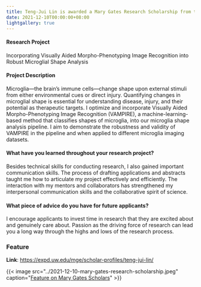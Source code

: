 ```yaml
---
title: Teng-Jui Lin is awarded a Mary Gates Research Scholarship from the Mary Gates Endowment.
date: 2021-12-10T00:00:00+08:00
lightgallery: true
---
```


#### Research Project

Incorporating Visually Aided Morpho-Phenotyping Image Recognition into Robust Microglial Shape Analysis

#### Project Description

Microglia—the brain’s immune cells—change shape upon external stimuli from either environmental cues or direct injury. Quantifying changes in microglial shape is essential for understanding disease, injury, and their potential as therapeutic targets. I optimize and incorporate Visually Aided Morpho-Phenotyping Image Recognition (VAMPIRE), a machine-learning-based method that classifies shapes of microglia, into our microglia shape analysis pipeline. I aim to demonstrate the robustness and validity of VAMPIRE in the pipeline and when applied to different microglia imaging datasets.

#### What have you learned throughout your research project?

Besides technical skills for conducting research, I also gained important communication skills. The process of drafting applications and abstracts taught me how to articulate my project effectively and efficiently. The interaction with my mentors and collaborators has strengthened my interpersonal communication skills and the collaborative spirit of science.

#### What piece of advice do you have for future applicants?

I encourage applicants to invest time in research that they are excited about and genuinely care about. Passion as the driving force of research can lead you a long way through the highs and lows of the research process.

### Feature

**Link**: https://expd.uw.edu/mge/scholar-profiles/teng-jui-lin/

{{< image src="../2021-12-10-mary-gates-research-scholarship.jpeg" caption="[Feature on Mary Gates Scholars](https://expd.uw.edu/mge/scholar-profiles/teng-jui-lin/)" >}}
